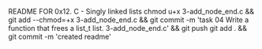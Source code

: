 README FOR 0x12. C - Singly linked lists
chmod u+x 3-add_node_end.c && git add --chmod=+x 3-add_node_end.c && git commit -m 'task 04 Write a function that frees a list_t list. 3-add_node_end.c' && git push
git add . && git commit -m 'created readme'